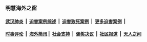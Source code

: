 
### 明慧海外之窗

####  [武汉肺炎](indexes/365.md?t=03011600) &nbsp;|&nbsp;  [迫害案例综述](indexes/328.md?t=03011600) &nbsp;|&nbsp; [迫害致死案例](indexes/277.md?t=03011600)  &nbsp;|&nbsp; [更多迫害案例](indexes/81.md?t=03011600)  &nbsp;|&nbsp; 
####  [时事评论](indexes/19.md?t=03011600) &nbsp;|&nbsp; [海外简讯](indexes/245.md?t=03011600)&nbsp;|&nbsp;  [社会支持](indexes/140.md?t=03011600) &nbsp;|&nbsp; [褒奖决议](indexes/282.md?t=03011600) &nbsp;|&nbsp; [社区报道](indexes/91.md?t=03011600)  &nbsp;|&nbsp; [天人之间](indexes/78.md?t=03011600) 


